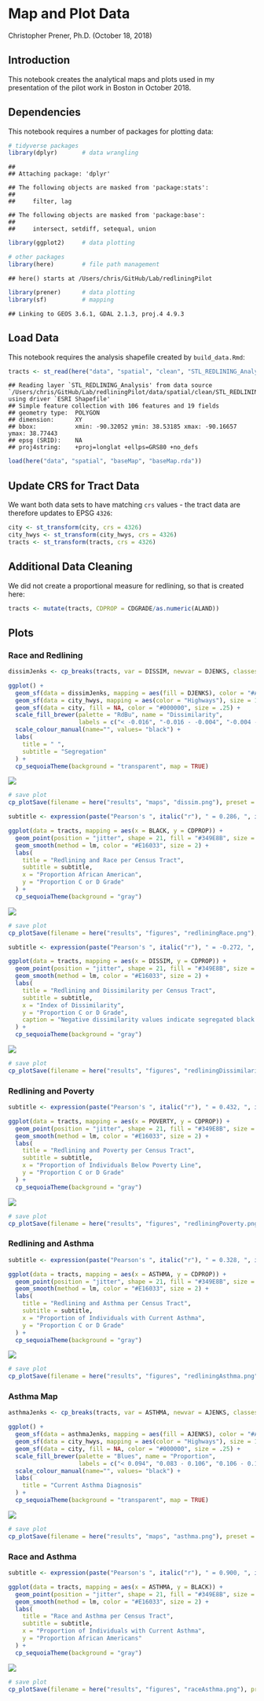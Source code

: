 Map and Plot Data
================
Christopher Prener, Ph.D.
(October 18, 2018)

## Introduction

This notebook creates the analytical maps and plots used in my
presentation of the pilot work in Boston in October 2018.

## Dependencies

This notebook requires a number of packages for plotting data:

``` r
# tidyverse packages
library(dplyr)       # data wrangling
```

    ## 
    ## Attaching package: 'dplyr'

    ## The following objects are masked from 'package:stats':
    ## 
    ##     filter, lag

    ## The following objects are masked from 'package:base':
    ## 
    ##     intersect, setdiff, setequal, union

``` r
library(ggplot2)     # data plotting

# other packages
library(here)        # file path management
```

    ## here() starts at /Users/chris/GitHub/Lab/redliningPilot

``` r
library(prener)      # data plotting
library(sf)          # mapping
```

    ## Linking to GEOS 3.6.1, GDAL 2.1.3, proj.4 4.9.3

## Load Data

This notebook requires the analysis shapefile created by
`build_data.Rmd`:

``` r
tracts <- st_read(here("data", "spatial", "clean", "STL_REDLINING_Analysis.shp"), stringsAsFactors = FALSE)
```

    ## Reading layer `STL_REDLINING_Analysis' from data source `/Users/chris/GitHub/Lab/redliningPilot/data/spatial/clean/STL_REDLINING_Analysis.shp' using driver `ESRI Shapefile'
    ## Simple feature collection with 106 features and 19 fields
    ## geometry type:  POLYGON
    ## dimension:      XY
    ## bbox:           xmin: -90.32052 ymin: 38.53185 xmax: -90.16657 ymax: 38.77443
    ## epsg (SRID):    NA
    ## proj4string:    +proj=longlat +ellps=GRS80 +no_defs

``` r
load(here("data", "spatial", "baseMap", "baseMap.rda"))
```

## Update CRS for Tract Data

We want both data sets to have matching `crs` values - the tract data
are therefore updates to EPSG `4326`:

``` r
city <- st_transform(city, crs = 4326)
city_hwys <- st_transform(city_hwys, crs = 4326)
tracts <- st_transform(tracts, crs = 4326)
```

## Additional Data Cleaning

We did not create a proportional measure for redlining, so that is
created
here:

``` r
tracts <- mutate(tracts, CDPROP = CDGRADE/as.numeric(ALAND))
```

## Plots

### Race and Redlining

``` r
dissimJenks <- cp_breaks(tracts, var = DISSIM, newvar = DJENKS, classes = 5, style = "jenks")

ggplot() +
  geom_sf(data = dissimJenks, mapping = aes(fill = DJENKS), color = "#A6AAA9") +
  geom_sf(data = city_hwys, mapping = aes(color = "Highways"), size = 1.5, fill = NA) +
  geom_sf(data = city, fill = NA, color = "#000000", size = .25) +
  scale_fill_brewer(palette = "RdBu", name = "Dissimilarity",
                    labels = c("< -0.016", "-0.016 - -0.004", "-0.004 - 0.009", "0.009 - 0.021", "> 0.021")) +
  scale_colour_manual(name="", values= "black") +
  labs(
    title = " ",
    subtitle = "Segregation"
  ) +
  cp_sequoiaTheme(background = "transparent", map = TRUE)
```

![](map_data_files/figure-gfm/unnamed-chunk-2-1.png)<!-- -->

``` r
# save plot
cp_plotSave(filename = here("results", "maps", "dissim.png"), preset = "lg", dpi = 500)
```

``` r
subtitle <- expression(paste("Pearson's ", italic("r"), " = 0.286, ", italic("p"), " = .003"))

ggplot(data = tracts, mapping = aes(x = BLACK, y = CDPROP)) + 
  geom_point(position = "jitter", shape = 21, fill = "#349E8B", size = 4) + 
  geom_smooth(method = lm, color = "#E16033", size = 2) +
  labs(
    title = "Redlining and Race per Census Tract",
    subtitle = subtitle,
    x = "Proportion African American",
    y = "Proportion C or D Grade"
  ) +
  cp_sequoiaTheme(background = "gray")
```

![](map_data_files/figure-gfm/unnamed-chunk-3-1.png)<!-- -->

``` r
# save plot
cp_plotSave(filename = here("results", "figures", "redliningRace.png"), preset = "lg", dpi = 500)
```

``` r
subtitle <- expression(paste("Pearson's ", italic("r"), " = -0.272, ", italic("p"), " = 0.005"))

ggplot(data = tracts, mapping = aes(x = DISSIM, y = CDPROP)) + 
  geom_point(position = "jitter", shape = 21, fill = "#349E8B", size = 4) + 
  geom_smooth(method = lm, color = "#E16033", size = 2) +
  labs(
    title = "Redlining and Dissimilarity per Census Tract",
    subtitle = subtitle,
    x = "Index of Dissimilarity",
    y = "Proportion C or D Grade",
    caption = "Negative dissimilarity values indicate segregated black neighborhoods."
  ) +
  cp_sequoiaTheme(background = "gray")
```

![](map_data_files/figure-gfm/unnamed-chunk-4-1.png)<!-- -->

``` r
# save plot
cp_plotSave(filename = here("results", "figures", "redliningDissimilarity.png"), preset = "lg", dpi = 500)
```

### Redlining and Poverty

``` r
subtitle <- expression(paste("Pearson's ", italic("r"), " = 0.432, ", italic("p"), " < 0.001"))

ggplot(data = tracts, mapping = aes(x = POVERTY, y = CDPROP)) + 
  geom_point(position = "jitter", shape = 21, fill = "#349E8B", size = 4) + 
  geom_smooth(method = lm, color = "#E16033", size = 2) +
  labs(
    title = "Redlining and Poverty per Census Tract",
    subtitle = subtitle,
    x = "Proportion of Individuals Below Poverty Line",
    y = "Proportion C or D Grade"
  ) +
  cp_sequoiaTheme(background = "gray")
```

![](map_data_files/figure-gfm/unnamed-chunk-5-1.png)<!-- -->

``` r
# save plot
cp_plotSave(filename = here("results", "figures", "redliningPoverty.png"), preset = "lg", dpi = 500)
```

### Redlining and Asthma

``` r
subtitle <- expression(paste("Pearson's ", italic("r"), " = 0.328, ", italic("p"), " = 0.001"))

ggplot(data = tracts, mapping = aes(x = ASTHMA, y = CDPROP)) + 
  geom_point(position = "jitter", shape = 21, fill = "#349E8B", size = 4) + 
  geom_smooth(method = lm, color = "#E16033", size = 2) +
  labs(
    title = "Redlining and Asthma per Census Tract",
    subtitle = subtitle,
    x = "Proportion of Individuals with Current Asthma",
    y = "Proportion C or D Grade"
  ) +
  cp_sequoiaTheme(background = "gray")
```

![](map_data_files/figure-gfm/unnamed-chunk-6-1.png)<!-- -->

``` r
# save plot
cp_plotSave(filename = here("results", "figures", "redliningAsthma.png"), preset = "lg", dpi = 500)
```

### Asthma Map

``` r
asthmaJenks <- cp_breaks(tracts, var = ASTHMA, newvar = AJENKS, classes = 5, style = "jenks")

ggplot() +
  geom_sf(data = asthmaJenks, mapping = aes(fill = AJENKS), color = "#A6AAA9") +
  geom_sf(data = city_hwys, mapping = aes(color = "Highways"), size = 1.5, fill = NA) +
  geom_sf(data = city, fill = NA, color = "#000000", size = .25) +
  scale_fill_brewer(palette = "Blues", name = "Proportion",
                    labels = c("< 0.094", "0.083 - 0.106", "0.106 - 0.121", "0.121 - 0.134", "0.134 - 0.153")) +
  scale_colour_manual(name="", values= "black") +
  labs(
    title = "Current Asthma Diagnosis"
  ) +
  cp_sequoiaTheme(background = "transparent", map = TRUE)
```

![](map_data_files/figure-gfm/unnamed-chunk-7-1.png)<!-- -->

``` r
# save plot
cp_plotSave(filename = here("results", "maps", "asthma.png"), preset = "lg", dpi = 500)
```

### Race and Asthma

``` r
subtitle <- expression(paste("Pearson's ", italic("r"), " = 0.900, ", italic("p"), " < 0.001"))

ggplot(data = tracts, mapping = aes(x = ASTHMA, y = BLACK)) + 
  geom_point(position = "jitter", shape = 21, fill = "#349E8B", size = 4) + 
  geom_smooth(method = lm, color = "#E16033", size = 2) +
  labs(
    title = "Race and Asthma per Census Tract",
    subtitle = subtitle,
    x = "Proportion of Individuals with Current Asthma",
    y = "Proportion African Americans"
  ) +
  cp_sequoiaTheme(background = "gray")
```

![](map_data_files/figure-gfm/unnamed-chunk-8-1.png)<!-- -->

``` r
# save plot
cp_plotSave(filename = here("results", "figures", "raceAsthma.png"), preset = "lg", dpi = 500)
```
